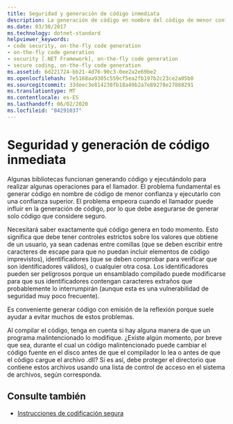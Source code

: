 ```yaml
---
title: Seguridad y generación de código inmediata
description: La generación de código en nombre del código de menor confianza que se ejecuta en una confianza mayor es un problema de seguridad, sobre todo cuando un llamador puede influir en la generación de código.
ms.date: 03/30/2017
ms.technology: dotnet-standard
helpviewer_keywords:
- code security, on-the-fly code generation
- on-the-fly code generation
- security [.NET Framework], on-the-fly code generation
- secure coding, on-the-fly code generation
ms.assetid: 6d221724-bb21-4d76-90c3-0ee2a2e69be2
ms.openlocfilehash: 7e5168aa9305c559cf5ea2fb197b2c23ce2a05b0
ms.sourcegitcommit: 33deec3e814238fb18a49b2a7e89278e27888291
ms.translationtype: MT
ms.contentlocale: es-ES
ms.lasthandoff: 06/02/2020
ms.locfileid: "84291037"
---
```

# <a name="security-and-on-the-fly-code-generation"></a>Seguridad y generación de código inmediata
Algunas bibliotecas funcionan generando código y ejecutándolo para realizar algunas operaciones para el llamador. El problema fundamental es generar código en nombre de código de menor confianza y ejecutarlo con una confianza superior. El problema empeora cuando el llamador puede influir en la generación de código, por lo que debe asegurarse de generar solo código que considere seguro.  
  
 Necesitará saber exactamente qué código genera en todo momento. Esto significa que debe tener controles estrictos sobre los valores que obtiene de un usuario, ya sean cadenas entre comillas (que se deben escribir entre caracteres de escape para que no puedan incluir elementos de código imprevistos), identificadores (que se deben comprobar para verificar que son identificadores válidos), o cualquier otra cosa. Los identificadores pueden ser peligrosos porque un ensamblado compilado puede modificarse para que sus identificadores contengan caracteres extraños que probablemente lo interrumpirán (aunque esta es una vulnerabilidad de seguridad muy poco frecuente).  
  
 Es conveniente generar código con emisión de la reflexión porque suele ayudar a evitar muchos de estos problemas.  
  
 Al compilar el código, tenga en cuenta si hay alguna manera de que un programa malintencionado lo modifique. ¿Existe algún momento, por breve que sea, durante el cual un código malintencionado puede cambiar el código fuente en el disco antes de que el compilador lo lea o antes de que el código cargue el archivo .dll? Si es así, debe proteger el directorio que contiene estos archivos usando una lista de control de acceso en el sistema de archivos, según corresponda.  
  
## <a name="see-also"></a>Consulte también

- [Instrucciones de codificación segura](secure-coding-guidelines.md)

